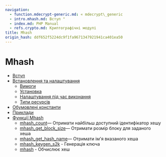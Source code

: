```yaml
---
navigation:
  - function.mdecrypt-generic.md: « mdecrypt\_generic
  - intro.mhash.md: Вступ "
  - index.md: PHP Manual
  - refs.crypto.md: Криптографічні модулі
title: Mhash
origin_hash: ddf652f5224dc9f1fa9671347921941ca401ea50
---
```

# Mhash

-   [Вступ](intro.mhash.md)
-   [Встановлення та налаштування](mhash.setup.md)
    -   [Вимоги](mhash.requirements.md)
    -   [Установка](mhash.installation.md)
    -   [Налаштування під час виконання](mhash.configuration.md)
    -   [Типи ресурсів](mhash.resources.md)
-   [Обумовлені константи](mhash.constants.md)
-   [Приклади](mhash.examples.md)
-   [Функції Mhash](ref.mhash.md)
    -   [mhash\_count](function.mhash-count.md)— Отримати найбільш доступний ідентифікатор хешу
    -   [mhash\_get\_block\_size](function.mhash-get-block-size.md)— Отримати розмір блоку для заданого хеша
    -   [mhash\_get\_hash\_name](function.mhash-get-hash-name.md)— Отримати ім'я вказаного хеша
    -   [mhash\_keygen\_s2k](function.mhash-keygen-s2k.md) \- Генерація ключа
    -   [mhash](function.mhash.md) \- Обчислює хеш
